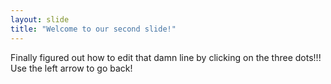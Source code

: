 ```yaml
---
layout: slide
title: "Welcome to our second slide!"
---
```

Finally figured out how to edit that damn line by clicking on the three dots!!!
Use the left arrow to go back!
